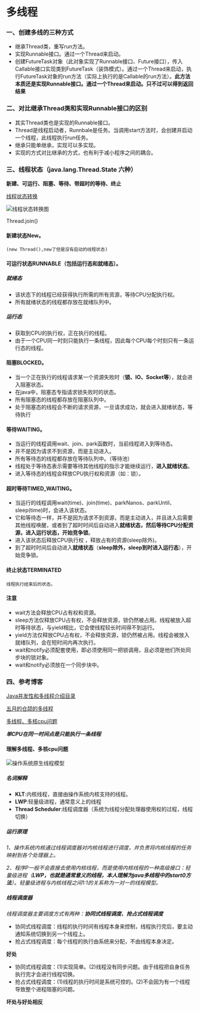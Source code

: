 # 多线程

### 一、创建多线的三种方式
* 继承Thread类，重写run方法。
* 实现Runnable接口。通过一个Thread来启动。
* 创建FutureTask对象（此对象实现了Runnable接口、Future接口），传入Callable接口实现类到FutureTask（装饰模式）。通过一个Thread来启动，执行FutureTask对象的run方法（实际上执行的是Callable的run方法）。**此方法本质还是实现Runnable接口。通过一个Thread来启动。只不过可以得到返回结果**

### 二、对比继承Thread类和实现Runnable接口的区别
* 其实Thread类也是实现的Runnable接口。
* Thread是线程启动者，Runnbale是任务。当调用start方法时，会创建并启动一个线程，此线程执行run任务。
* 继承只能单继承，实现可以多实现。
* 实现的方式对比继承的方式，也有利于减小程序之间的耦合。

### 三、线程状态（java.lang.Thread.State 六种）
**新建、可运行、阻塞、等待、带超时的等待、终止**

[线程状态转换](https://www.zhihu.com/question/27654579)

![线程状态转换图](https://pic4.zhimg.com/v2-6fdc939e35ec801c31ea515e80a88367_r.jpg "线程状态转换图")

Thread.join()

#### 新建状态New。
    (new Thread(),new了但是没有启动的线程状态)
#### 可运行状态RUNNABLE（包括运行态和就绪态）。
##### 就绪态
* 该状态下的线程已经获得执行所需的所有资源，等待CPU分配执行权。
* 所有就绪状态的线程都存放在就绪队列中。

##### 运行态
* 获取到CPU的执行权，正在执行的线程。
* 由于一个CPU同一时刻只能执行一条线程，因此每个CPU每个时刻只有一条运行态的线程。

#### 阻塞BLOCKED。 
* 当一个正在执行的线程请求某一个资源失败时（**锁、IO、Socket等**），就会进入阻塞状态。
* 在java中，阻塞态专指请求锁失败时的状态。
* 所有阻塞态的线程都存放在阻塞队列中。
* 处于阻塞态的线程会不断的请求资源，一旦请求成功，就会进入就绪状态，等待执行

#### 等待WAITING。
* 当运行的线程调用wait、join、park函数时，当前线程进入到等待态。
* 并不是因为请求不到资源，而是主动进入。
* 所有等待态的线程都存放在等待队列中。（等待池）
* 线程处于等待态表示需要等待其他线程的指示才能继续运行，**进入就绪状态**。
* 进入等待态的线程会释放CPU执行权和资源（如：锁）。

#### 超时等待TIMED_WAITING。
* 当运行的线程调用wait(time)、join(time)、parkNanos、parkUntil、sleep(time)时，会进入该状态。
* 它和等待态一样，并不是因为请求不到资源，而是主动进入，并且进入后需要其他线程唤醒，或者到了超时时间后自动进入**就绪状态，然后等待CPU分配资源，进入运行状态，开始竞争锁**。
* 进入该状态后释放CPU执行权 ，释放占有的资源(sleep除外)。
* 到了超时时间后自动进入**就绪状态**（**sleep除外，sleep到时进入运行态**），开始竞争锁。

#### 终止状态TERMINATED
    线程执行结束后的状态。

#### 注意
* wait方法会释放CPU占有权和资源。
* sleep方法仅释放CPU占有权，不会释放资源，锁仍然被占用。线程被放入超时等待状态，与yield相比，它会使线程较长时间得不到运行。
* yield方法仅释放CPU占有权，不会释放资源，锁仍然被占用。线程会被放入就绪队列，会在短时间内再次执行。
* wait和notify必须配套使用，即必须使用同一把锁调用，且必须是他们所处同步块的锁对象。
* wait和notify必须放在一个同步块中。

### 四、参考博客
[Java并发性和多线程介绍目录](http://ifeve.com/java-concurrency-thread-directory/)

[五月的仓颉的多线程](https://www.cnblogs.com/xrq730/category/733883.html)

[多线程、多核cpu问题](https://blog.csdn.net/nalanmingdian/article/details/77748326)

***单CPU在同一时间点是只能执行一条线程***

#### 理解多线程、多核cpu问题
![操作系统原生线程模型](https://img-blog.csdn.net/20180823203548296?watermark/2/text/aHR0cHM6Ly9ibG9nLmNzZG4ubmV0L3UwMTIwMTczNDQ=/font/5a6L5L2T/fontsize/400/fill/I0JBQkFCMA==/dissolve/70 "操作系统原生线程模型")

##### 名词解释
* **KLT**:内核线程，直接由操作系统内核支持的线程。
* **LWP**:轻量级进程，通常意义上的线程
* **Thread Scheduler**:线程调度器（系统为线程分配处理器使用权的过程，线程切换）

##### 运行原理
*1、操作系统内核通过线程调度器对内核线程进行调度，并负责将内核线程的任务映射到各个处理器上。*

*2、程序P一般不会直接去使用内核线程，而是使用内核线程的一种高级接口：轻量级进程（**LWP，也就是通常意义的线程，本人理解为java多线程中的start0方法**）。轻量级进程与内核线程之间1:1的关系称为一对一的线程模型。*


##### 线程调度器
*线程调度器主要调度方式有两种：**协同式线程调度、抢占式线程调度***

* 协同式线程调度：线程的执行时间有线程本身来控制，线程执行完后，要主动通知系统切换到另一个线程上。
* 抢占式线程调度：每个线程的执行由系统来分配，不由线程本身决定。

**好处**

* 协同式线程调度：(1)实现简单。(2)线程没有同步问题。由于线程把自身任务执行完才会进行线程切换。
* 抢占式线程调度：(1)线程的执行时间是系统可控的。(2)不会因为有一个线程导致整个进程阻塞的问题。

**坏处与好处相反**